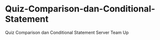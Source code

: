 # Quiz-Comparison-dan-Conditional-Statement
Quiz Comparison dan Conditional Statement Server Team Up
